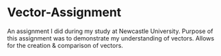# Vector-Assignment
An assignment I did during my study at Newcastle University. Purpose of this assignment was to demonstrate my understanding of vectors. Allows for the creation &amp; comparison of vectors. 
